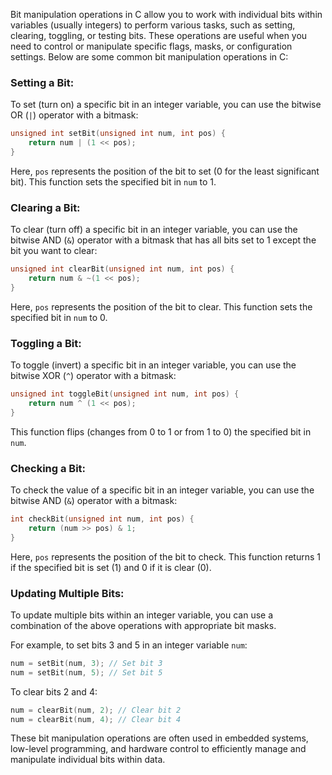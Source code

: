 Bit manipulation operations in C allow you to work with individual bits within variables (usually integers) to perform various tasks, such as setting, clearing, toggling, or testing bits. These operations are useful when you need to control or manipulate specific flags, masks, or configuration settings. Below are some common bit manipulation operations in C:

### Setting a Bit:

To set (turn on) a specific bit in an integer variable, you can use the bitwise OR (`|`) operator with a bitmask:

```c
unsigned int setBit(unsigned int num, int pos) {
    return num | (1 << pos);
}
```

Here, `pos` represents the position of the bit to set (0 for the least significant bit). This function sets the specified bit in `num` to 1.

### Clearing a Bit:

To clear (turn off) a specific bit in an integer variable, you can use the bitwise AND (`&`) operator with a bitmask that has all bits set to 1 except the bit you want to clear:

```c
unsigned int clearBit(unsigned int num, int pos) {
    return num & ~(1 << pos);
}
```

Here, `pos` represents the position of the bit to clear. This function sets the specified bit in `num` to 0.

### Toggling a Bit:

To toggle (invert) a specific bit in an integer variable, you can use the bitwise XOR (`^`) operator with a bitmask:

```c
unsigned int toggleBit(unsigned int num, int pos) {
    return num ^ (1 << pos);
}
```

This function flips (changes from 0 to 1 or from 1 to 0) the specified bit in `num`.

### Checking a Bit:

To check the value of a specific bit in an integer variable, you can use the bitwise AND (`&`) operator with a bitmask:

```c
int checkBit(unsigned int num, int pos) {
    return (num >> pos) & 1;
}
```

Here, `pos` represents the position of the bit to check. This function returns 1 if the specified bit is set (1) and 0 if it is clear (0).

### Updating Multiple Bits:

To update multiple bits within an integer variable, you can use a combination of the above operations with appropriate bit masks.

For example, to set bits 3 and 5 in an integer variable `num`:

```c
num = setBit(num, 3); // Set bit 3
num = setBit(num, 5); // Set bit 5
```

To clear bits 2 and 4:

```c
num = clearBit(num, 2); // Clear bit 2
num = clearBit(num, 4); // Clear bit 4
```

These bit manipulation operations are often used in embedded systems, low-level programming, and hardware control to efficiently manage and manipulate individual bits within data.
